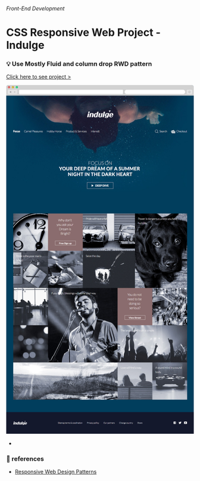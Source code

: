 
###### Front-End Development

# CSS Responsive Web Project - Indulge

### :bulb: Use Mostly Fluid and column drop RWD pattern

[Click here to see project >](https://jistudio.github.io/My_CSS_STUDY/05_responsive_indulge/index.html)

[<img src="/ASSETS/indulge.jpg" alt="vertical align">](https://jistudio.github.io/My_CSS_STUDY/05_responsive_indulge/index.html)

-

### :musical_note: references

- [Responsive Web Design Patterns](https://developers.google.com/web/fundamentals/design-and-ui/responsive/patterns)
